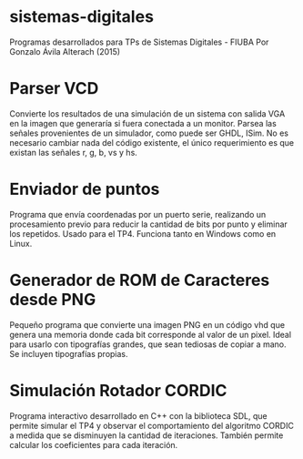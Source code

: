 # sistemas-digitales
Programas desarrollados para TPs de Sistemas Digitales - FIUBA
Por Gonzalo Ávila Alterach (2015)

# Parser VCD
Convierte los resultados de una simulación de un sistema con salida VGA en la imagen que generaría si fuera conectada a un monitor. Parsea las señales provenientes de un simulador, como puede ser GHDL, ISim. No es necesario cambiar nada del código existente, el único requerimiento es que existan las señales r, g, b, vs y hs. 

# Enviador de puntos
Programa que envía coordenadas por un puerto serie, realizando un procesamiento previo para reducir la cantidad de bits por punto y eliminar los repetidos. Usado para el TP4. Funciona tanto en Windows como en Linux.

# Generador de ROM de Caracteres desde PNG
Pequeño programa que convierte una imagen PNG en un código vhd que genera una memoria donde cada bit corresponde al valor de un pixel.
Ideal para usarlo con tipografías grandes, que sean tediosas de copiar a mano. Se incluyen tipografías propias.

# Simulación Rotador CORDIC
Programa interactivo desarrollado en C++ con la biblioteca SDL, que permite simular el TP4 y observar el comportamiento del algoritmo CORDIC a medida que se disminuyen la cantidad de iteraciones. También permite calcular los coeficientes para cada iteración.

